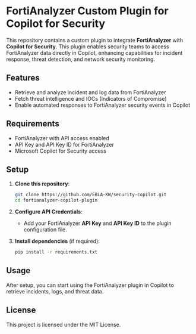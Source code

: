 # FortiAnalyzer Custom Plugin for Copilot for Security

This repository contains a custom plugin to integrate **FortiAnalyzer** with **Copilot for Security**. This plugin enables security teams to access FortiAnalyzer data directly in Copilot, enhancing capabilities for incident response, threat detection, and network security monitoring.

## Features

- Retrieve and analyze incident and log data from FortiAnalyzer
- Fetch threat intelligence and IOCs (Indicators of Compromise)
- Enable automated responses to FortiAnalyzer security events in Copilot

## Requirements

- FortiAnalyzer with API access enabled
- API Key and API Key ID for FortiAnalyzer
- Microsoft Copilot for Security access

## Setup

1. **Clone this repository**:
   ```bash
   git clone https://github.com/EBLA-KW/security-copilot.git
   cd fortianalyzer-copilot-plugin
   ```

2. **Configure API Credentials**:
   - Add your FortiAnalyzer **API Key** and **API Key ID** to the plugin configuration file.

3. **Install dependencies** (if required):
   ```bash
   pip install -r requirements.txt
   ```

## Usage

After setup, you can start using the FortiAnalyzer plugin in Copilot to retrieve incidents, logs, and threat data.

## License

This project is licensed under the MIT License.
